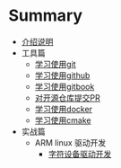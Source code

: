 # Summary

* [介绍说明](README.md)
* 工具篇
  * [学习使用git](learn_git.md)
  * [学习使用github](learn_github.md)
  * [学习使用gitbook](learn_gitbook.md)
  * [对开源仓库提交PR](pull_request.md)
  * [学习使用docker](learn_docker.md)
  * [学习使用cmake](learn_cmake.md)
* 实战篇
  * ARM linux 驱动开发
    * [字符设备驱动开发](develop_character_device_drivers.md)
